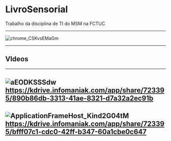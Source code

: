 # LivroSensorial
Trabalho da disciplina de TI do MSM na FCTUC

---
![chrome_CSKvsEMaGm](https://github.com/jmartsdesign/LivroSensorial/assets/57221659/ad12524d-14c9-4363-bde7-0b158d11cecf)

---
## VIdeos
---
![aEODKSSSdw](https://github.com/jmartsdesign/LivroSensorial/assets/57221659/890671a9-cf64-4fec-96ca-35f0ae1270a3) https://kdrive.infomaniak.com/app/share/723395/890b86db-3313-41ae-8321-d7a32a2ec91b
---
![ApplicationFrameHost_Kind2G04tM](https://github.com/jmartsdesign/LivroSensorial/assets/57221659/d8ddd2bc-f5c6-41df-835a-49137319b6df)
https://kdrive.infomaniak.com/app/share/723395/bfff07c1-cdc0-42ff-b347-60a1cbe0c647
---
